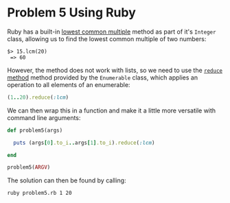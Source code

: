 # Problem 5 Using Ruby 

Ruby has a built-in [lowest common multiple](http://ruby-doc.org//core-2.2.0/Integer.html#method-i-lcm) 
method as part of it's `Integer` class, allowing us to find the lowest common 
multiple of two numbers: 

````shell
$> 15.lcm(20)
 => 60
````
     
However, the method does not work with lists, so we need to use the 
[`reduce` method](http://ruby-doc.org/core-2.1.0/Enumerable.html#method-i-reduce) method 
provided by the `Enumerable` class, which applies an operation to all elements of 
an enumerable: 

````ruby
(1..20).reduce(:lcm) 
````

We can then wrap this in a function and make it a little more versatile with command 
line arguments: 

````ruby
def problem5(args)

  puts (args[0].to_i..args[1].to_i).reduce(:lcm)

end

problem5(ARGV)
````

The solution can then be found by calling: 

````shell
ruby problem5.rb 1 20 
````
